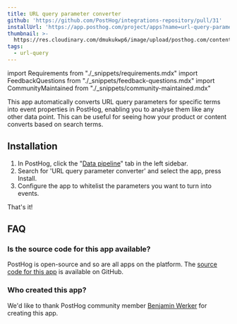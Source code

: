 ```yaml
---
title: URL query parameter converter
github: 'https://github.com/PostHog/integrations-repository/pull/31'
installUrl: 'https://app.posthog.com/project/apps?name=url-query-parameter-converter'
thumbnail: >-
  https://res.cloudinary.com/dmukukwp6/image/upload/posthog.com/contents/cdp/thumbnails/url-query.png
tags:
  - url-query
---
```


import Requirements from "./_snippets/requirements.mdx"
import FeedbackQuestions from "./_snippets/feedback-questions.mdx"
import CommunityMaintained from "./_snippets/community-maintained.mdx"

This app automatically converts URL query parameters for specific terms into event properties in PostHog, enabling you to analyse them like any other data point. This can be useful for seeing how your product or content converts based on search terms. 

<Requirements />

## Installation

1. In PostHog, click the "[Data pipeline](https://us.posthog.com/apps)" tab in the left sidebar.
2. Search for 'URL query parameter converter' and select the app, press Install.
3. Configure the app to whitelist the parameters you want to turn into events.

That's it!

## FAQ

### Is the source code for this app available?

PostHog is open-source and so are all apps on the platform. The [source code for this app](https://github.com/PostHog/posthog-app-url-parameters-to-event-properties) is available on GitHub.

### Who created this app?

We'd like to thank PostHog community member [Benjamin Werker](https://github.com/everald) for creating this app.

<CommunityMaintained />

<FeedbackQuestions />

